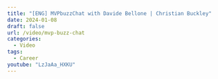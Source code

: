 ```yaml
---
title: "[ENG] MVPbuzzChat with Davide Bellone | Christian Buckley"
date: 2024-01-08
draft: false
url: /video/mvp-buzz-chat
categories:
  - Video
tags:
  - Career
youtube: "LzJaAa_HXKU"
---
```

